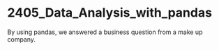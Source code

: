 # 2405_Data_Analysis_with_pandas
By using pandas, we answered a business question from a make up company. 
